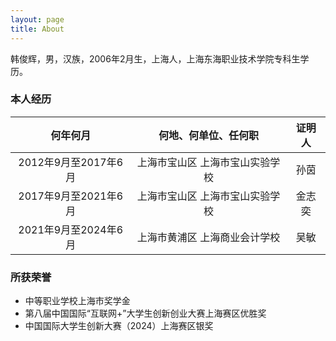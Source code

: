 ```yaml
---
layout: page
title: About
---
```


韩俊辉，男，汉族，2006年2月生，上海人，上海东海职业技术学院专科生学历。                     

### 本人经历                

| 何年何月 | 何地、何单位、任何职 | 证明人 |                        
| :---: | :---: | :---: |               
| 2012年9月至2017年6月 | 上海市宝山区 上海市宝山实验学校 | 孙茵 |                        
| 2017年9月至2021年6月 | 上海市宝山区 上海市宝山实验学校 | 金志奕 |                        
| 2021年9月至2024年6月 | 上海市黄浦区 上海商业会计学校 | 吴敏 |                        


### 所获荣誉                    

+ 中等职业学校上海市奖学金                      
+ 第八届中国国际“互联网+”大学生创新创业大赛上海赛区优胜奖                       
+ 中国国际大学生创新大赛（2024）上海赛区银奖                